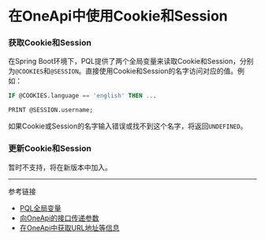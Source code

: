 # 在OneApi中使用Cookie和Session

### 获取Cookie和Session

在Spring Boot环境下，PQL提供了两个全局变量来读取Cookie和Session，分别为`@COOKIES`和`@SESSION`。直接使用Cookie和Session的名字访问对应的值。例如：
```sql
IF @COOKIES.language == 'english' THEN ...

PRINT @SESSION.username;
```

如果Cookie或Session的名字输入错误或找不到这个名字，将返回`UNDEFINED`。

### 更新Cookie和Session

暂时不支持，将在新版本中加入。


---
参考链接

* [PQL全局变量](/pql/global-variable.md)
* [向OneApi的接口传递参数](/oneapi/params.md)
* [在OneApi中获取URL地址等信息](/oneapi/request.md)